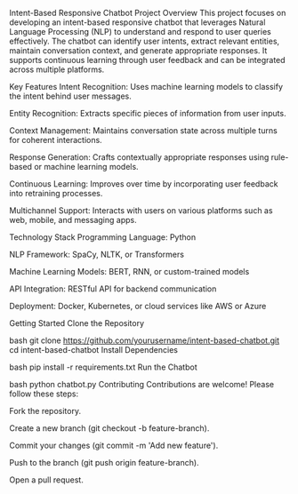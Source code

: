 Intent-Based Responsive Chatbot
Project Overview
This project focuses on developing an intent-based responsive chatbot that leverages Natural Language Processing (NLP) to understand and respond to user queries effectively. The chatbot can identify user intents, extract relevant entities, maintain conversation context, and generate appropriate responses. It supports continuous learning through user feedback and can be integrated across multiple platforms.

Key Features
Intent Recognition: Uses machine learning models to classify the intent behind user messages.

Entity Recognition: Extracts specific pieces of information from user inputs.

Context Management: Maintains conversation state across multiple turns for coherent interactions.

Response Generation: Crafts contextually appropriate responses using rule-based or machine learning models.

Continuous Learning: Improves over time by incorporating user feedback into retraining processes.

Multichannel Support: Interacts with users on various platforms such as web, mobile, and messaging apps.

Technology Stack
Programming Language: Python

NLP Framework: SpaCy, NLTK, or Transformers

Machine Learning Models: BERT, RNN, or custom-trained models

API Integration: RESTful API for backend communication

Deployment: Docker, Kubernetes, or cloud services like AWS or Azure

Getting Started
Clone the Repository

bash
git clone https://github.com/yourusername/intent-based-chatbot.git
cd intent-based-chatbot
Install Dependencies

bash
pip install -r requirements.txt
Run the Chatbot

bash
python chatbot.py
Contributing
Contributions are welcome! Please follow these steps:

Fork the repository.

Create a new branch (git checkout -b feature-branch).

Commit your changes (git commit -m 'Add new feature').

Push to the branch (git push origin feature-branch).

Open a pull request.

